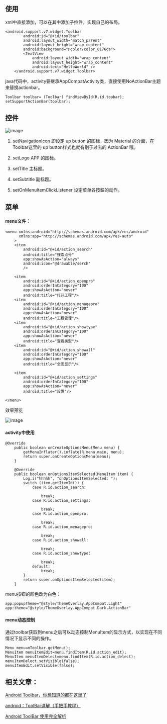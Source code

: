 ## 使用
xml中直接添加，可以在其中添加子控件，实现自己的布局。

```
<android.support.v7.widget.Toolbar
        android:id="@+id/toolbar"
        android:layout_width="match_parent"
        android:layout_height="wrap_content"
        android:background="@color/color_0176da">
        <TextView
            android:layout_width="wrap_content"
            android:layout_height="wrap_content"
            android:text="HelloWorld" />
    </android.support.v7.widget.Toolbar>
```
java代码中，activity要继承AppCompatActivity类，直接使用NoActionBar主题来替换actionbar。

```
Toolbar toolbar= (Toolbar) findViewById(R.id.toobar);
setSupportActionBar(toolbar);
```
## 控件
![image](http://www.jcodecraeer.com/uploads/20141118/1416285884351.png)
    
1. setNavigationIcon
    即设定 up button 的图标，因为 Material 的介面，在 Toolbar这里的 up button样式也就有別于过去的 ActionBar 哦。

2. setLogo
    APP 的图标。

1. setTitle
    主标题。

1. setSubtitle
    副标题。

1. setOnMenuItemClickListener
    设定菜单各按鈕的动作。

## 菜单
#### menu文件：
```
<menu xmlns:android="http://schemas.android.com/apk/res/android"
      xmlns:app="http://schemas.android.com/apk/res-auto"
    >
    <item
        android:id="@+id/action_search"
        android:title="搜索点号"
        app:showAsAction="always"
        android:icon="@drawable/serch"
        />
    
    <item
        android:id="@+id/action_openpro"
        android:orderInCategory="100"
        app:showAsAction="never"
        android:title="打开工程"/>
    <item
        android:id="@+id/action_menagepro"
        android:orderInCategory="100"
        app:showAsAction="never"
        android:title="工程管理"/>
    <item
        android:id="@+id/action_showtype"
        android:orderInCategory="100"
        app:showAsAction="never"
        android:title="查看类型"/>
    <item
        android:id="@+id/action_showall"
        android:orderInCategory="100"
        app:showAsAction="never"
        android:title="全图显示"/>
   
    <item
        android:id="@+id/action_settings"
        android:orderInCategory="100"
        app:showAsAction="never"
        android:title="设置"/>

</menu>
```
效果预览

![image](http://ww3.sinaimg.cn/large/64ddfd2bgy1fet77ep7x5j20bd0ivaa8.jpg)

#### activity中使用

```
@Override
    public boolean onCreateOptionsMenu(Menu menu) {
        getMenuInflater().inflate(R.menu.main, menu);
        return super.onCreateOptionsMenu(menu);
    }

    @Override
    public boolean onOptionsItemSelected(MenuItem item) {
        Log.i("hhhhh", "onOptionsItemSelected: ");
        switch (item.getItemId()) {
            case R.id.action_search:
                
                break;
            case R.id.action_settings:
                
                break;
            case R.id.action_openpro:
                
                break;
            case R.id.action_menagepro:
                
                break;
            case R.id.action_showall:
                
                break;
            case R.id.action_showtype:
                
                break;
            default:
                break;
        }
        return super.onOptionsItemSelected(item);
    }
```
menu按钮的颜色改为白色：

```
app:popupTheme="@style/ThemeOverlay.AppCompat.Light"
app:theme="@style/ThemeOverlay.AppCompat.Dark.ActionBar"
```
#### menu动态控制
通过toolbar获取到menu之后可以动态控制MenuItem的显示方式，以实现在不同情况下显示不同的操作。

```
Menu menu=mToolbar.getMenu();
MenuItem menuItemEdit=menu.findItem(R.id.action_edit);
MenuItem menuItemDelect=menu.findItem(R.id.action_delect);
menuItemDelect.setVisible(false);
menuItemEdit.setVisible(false);
```





## 相关文章：

[Android Toolbar，你想知道的都在这里了](http://yifeng.studio/2016/10/12/android-toolbar/)

[android：ToolBar详解（手把手教程）](http://www.jcodecraeer.com/a/anzhuokaifa/androidkaifa/2014/1118/2006.html)

[Android ToolBar 使用完全解析](http://www.jianshu.com/p/ae0013a4f71a#)